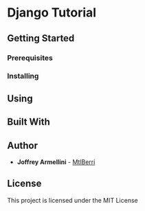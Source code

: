 # Django Tutorial


## Getting Started


### Prerequisites


### Installing


## Using



## Built With


## Author

* **Joffrey Armellini** - [MtlBerri](https://github.com/mtlberri)

## License

This project is licensed under the MIT License
